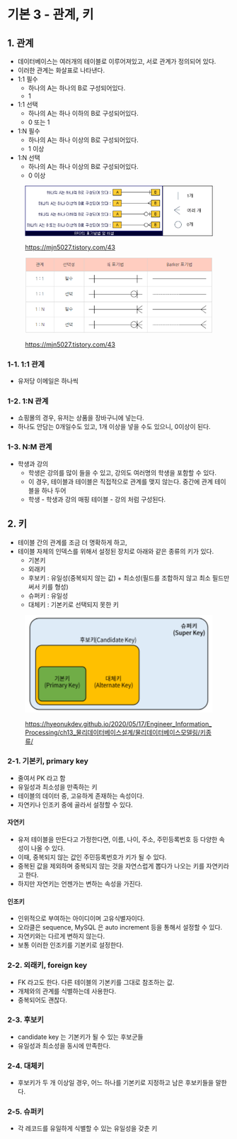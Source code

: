 # 기본 3 - 관계, 키

## 1. 관계&#x20;

* 데이터베이스는 여러개의 테이블로 이루어져있고, 서로 관계가 정의되어 있다.&#x20;
* 이러한 관계는 화살표로 나타낸다.&#x20;
* 1:1 필수&#x20;
  * 하나의 A는 하나의 B로 구성되어있다.&#x20;
  * 1 &#x20;
* 1:1 선택&#x20;
  * 하나의 A는 하나 이하의 B로 구성되어있다.&#x20;
  * 0 또는 1
* 1:N 필수&#x20;
  * 하나의 A는 하나 이상의 B로 구성되어있다.&#x20;
  * 1 이상&#x20;
* 1:N 선택&#x20;
  * 하나의 A는 하나 이상의 B로 구성되어있다.&#x20;
  * 0 이상&#x20;

<figure><img src="../../.gitbook/assets/image (3) (1).png" alt=""><figcaption><p><a href="https://mjn5027.tistory.com/43">https://mjn5027.tistory.com/43</a></p></figcaption></figure>

<figure><img src="../../.gitbook/assets/image (2).png" alt=""><figcaption><p><a href="https://mjn5027.tistory.com/43">https://mjn5027.tistory.com/43</a></p></figcaption></figure>

### 1-1.  1:1 관계&#x20;

* 유저당 이메일은 하나씩&#x20;

### 1-2. 1:N 관계&#x20;

* 쇼핑몰의 경우, 유저는 상품을 장바구니에 넣는다.&#x20;
* 하나도 안담는 0개일수도 있고, 1개 이상을 넣을 수도 있으니, 0이상이 된다. &#x20;

### 1-3. N:M 관계&#x20;

* 학생과 강의&#x20;
  * 학생은 강의를 많이 들을 수 있고, 강의도 여러명의 학생을 포함할 수 있다.&#x20;
  * 이 경우, 테이블과 테이블은 직접적으로 관계를 맺지 않는다. 중간에 관계 테이블을 하나 두어&#x20;
  * 학생 - 학생과 강의 매핑 테이블 - 강의 처럼 구성된다.&#x20;

## 2. 키&#x20;

* 테이블 간의 관계를 조금 더 명확하게 하고,&#x20;
* 테이블 자체의 인덱스를 위해서 설정된 장치로 아래와 같은 종류의 키가 있다.&#x20;
  * 기본키&#x20;
  * 외래키&#x20;
  * 후보키 : 유일성(중복되지 않는 값) + 최소성(필드를 조합하지 않고 최소 필드만 써서 키를 형성) &#x20;
  * 슈퍼키 : 유일성&#x20;
  * 대체키 : 기본키로 선택되지 못한 키&#x20;

<figure><img src="../../.gitbook/assets/image (7).png" alt=""><figcaption><p><a href="https://hyeonukdev.github.io/2020/05/17/Engineer_Information_Processing/ch13_%EB%AC%BC%EB%A6%AC%EB%8D%B0%EC%9D%B4%ED%84%B0%EB%B2%A0%EC%9D%B4%EC%8A%A4%EC%84%A4%EA%B3%84/%EB%AC%BC%EB%A6%AC%EB%8D%B0%EC%9D%B4%ED%84%B0%EB%B2%A0%EC%9D%B4%EC%8A%A4%EB%AA%A8%EB%8D%B8%EB%A7%81/%ED%82%A4%EC%A2%85%EB%A5%98/">https://hyeonukdev.github.io/2020/05/17/Engineer_Information_Processing/ch13_물리데이터베이스설계/물리데이터베이스모델링/키종류/</a></p></figcaption></figure>

### 2-1. 기본키, primary key&#x20;

* 줄여서 PK 라고 함&#x20;
* 유일성과 최소성을 만족하는 키&#x20;
* 테이블의 데이터 중, 고유하게 존재하는 속성이다.&#x20;
* 자연키나 인조키 중에 골라서 설정할 수 있다.&#x20;

#### 자연키&#x20;

* 유저 테이블을 만든다고 가정한다면, 이름, 나이, 주소, 주민등록번호 등 다양한 속성이 나올 수 있다.&#x20;
* 이때, 중복되지 않는 값인 주민등록번호가 키가 될 수 있다.&#x20;
* 중복된 값을 제외하며 중복되지 않는 것을 자연스럽게 뽑다가 나오는 키를 자연키라고 한다.&#x20;
* 하지만 자연키는 언젠가는 변하는 속성을 가진다.&#x20;

#### 인조키&#x20;

* 인위적으로 부여하는 아이디이며 고유식별자이다.&#x20;
* 오라클은 sequence, MySQL 은 auto increment 등을 통해서 설정할 수 있다.&#x20;
* 자연키와는 다르게 변하지 않는다.&#x20;
* 보통 이러한 인조키를 기본키로 설정한다.&#x20;

### 2-2. 외래키, foreign key&#x20;

* FK 라고도 한다. 다른 테이블의 기본키를 그대로 참조하는 값.&#x20;
* 개체와의 관계를 식별하는데 사용한다.&#x20;
* 중복되어도 괜찮다.&#x20;

### 2-3. 후보키&#x20;

* candidate key 는 기본키가 될 수 있는 후보군들&#x20;
* 유일성과 최소성을 동시에 만족한다.&#x20;

### 2-4.  대체키&#x20;

* 후보키가 두 개 이상일 경우, 어느 하나를 기본키로 지정하고 남은 후보키들을 말한다.&#x20;

### 2-5. 슈퍼키&#x20;

* 각 레코드를 유일하게 식별할 수 있는 유일성을 갖춘 키&#x20;
